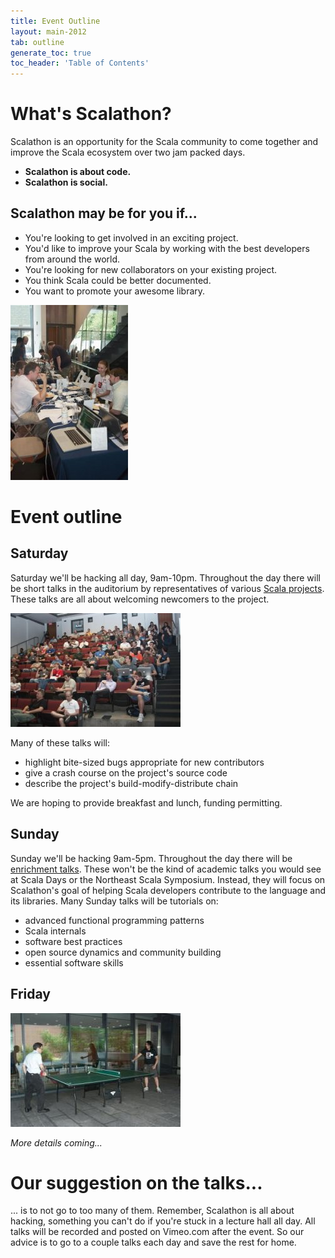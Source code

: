 ```yaml
---
title: Event Outline
layout: main-2012
tab: outline
generate_toc: true
toc_header: 'Table of Contents'
---
```


# What's Scalathon?

Scalathon is an opportunity for the Scala community to come together and improve the Scala ecosystem over two jam packed days.

* **Scalathon is about code.**
* **Scalathon is social.**

## Scalathon may be for you if...

* You're looking to get involved in an exciting project.
* You'd like to improve your Scala by working with the best developers from around the world.
* You're looking for new collaborators on your existing project.
* You think Scala could be better documented.
* You want to promote your awesome library.

<img src="social.jpg" class="left"/>

# Event outline

## Saturday

Saturday we'll be hacking all day, 9am-10pm. Throughout the day there will be short talks in the auditorium by representatives of various [Scala projects](projects.html). These talks are all about welcoming newcomers to the project. 

<img src="talks.jpg" class="right"/>

Many of these talks will:
* highlight bite-sized bugs appropriate for new contributors
* give a crash course on the project's source code
* describe the project's build-modify-distribute chain

We are hoping to provide breakfast and lunch, funding permitting.

## Sunday

Sunday we'll be hacking 9am-5pm. Throughout the day there will be [enrichment talks](talks.html). These won't be the kind of academic talks you would see at Scala Days or the Northeast Scala Symposium. Instead, they will focus on Scalathon's goal of helping Scala developers contribute to the language and its libraries. Many Sunday talks will be tutorials on:

* advanced functional programming patterns
* Scala internals
* software best practices
* open source dynamics and community building
* essential software skills 


## Friday

<img src="ping-pong.jpg" class="right">

*More details coming...*

# Our suggestion on the talks...

... is to not go to too many of them. Remember, Scalathon is all about 
hacking, something you can't do if you're stuck in a lecture hall all day. All
talks will be recorded and posted on Vimeo.com after the event. So our advice
is to go to a couple talks each day and save the rest for home.

